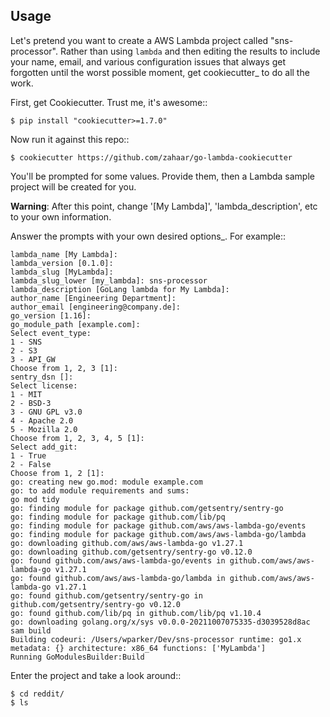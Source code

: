 ## Usage

Let's pretend you want to create a AWS Lambda project called "sns-processor". Rather than using `lambda`
and then editing the results to include your name, email, and various configuration issues that always get forgotten until the worst possible moment, get cookiecutter\_ to do all the work.

First, get Cookiecutter. Trust me, it's awesome::

    $ pip install "cookiecutter>=1.7.0"

Now run it against this repo::

    $ cookiecutter https://github.com/zahaar/go-lambda-cookiecutter

You'll be prompted for some values. Provide them, then a Lambda sample project will be created for you.

**Warning**: After this point, change '[My Lambda]', 'lambda_description', etc to your own information.

Answer the prompts with your own desired options\_. For example::

    lambda_name [My Lambda]:
    lambda_version [0.1.0]:
    lambda_slug [MyLambda]:
    lambda_slug_lower [my_lambda]: sns-processor
    lambda_description [GoLang lambda for My Lambda]:
    author_name [Engineering Department]:
    author_email [engineering@company.de]:
    go_version [1.16]:
    go_module_path [example.com]:
    Select event_type:
    1 - SNS
    2 - S3
    3 - API_GW
    Choose from 1, 2, 3 [1]:
    sentry_dsn []:
    Select license:
    1 - MIT
    2 - BSD-3
    3 - GNU GPL v3.0
    4 - Apache 2.0
    5 - Mozilla 2.0
    Choose from 1, 2, 3, 4, 5 [1]:
    Select add_git:
    1 - True
    2 - False
    Choose from 1, 2 [1]:
    go: creating new go.mod: module example.com
    go: to add module requirements and sums:
    go mod tidy
    go: finding module for package github.com/getsentry/sentry-go
    go: finding module for package github.com/lib/pq
    go: finding module for package github.com/aws/aws-lambda-go/events
    go: finding module for package github.com/aws/aws-lambda-go/lambda
    go: downloading github.com/aws/aws-lambda-go v1.27.1
    go: downloading github.com/getsentry/sentry-go v0.12.0
    go: found github.com/aws/aws-lambda-go/events in github.com/aws/aws-lambda-go v1.27.1
    go: found github.com/aws/aws-lambda-go/lambda in github.com/aws/aws-lambda-go v1.27.1
    go: found github.com/getsentry/sentry-go in github.com/getsentry/sentry-go v0.12.0
    go: found github.com/lib/pq in github.com/lib/pq v1.10.4
    go: downloading golang.org/x/sys v0.0.0-20211007075335-d3039528d8ac
    sam build
    Building codeuri: /Users/wparker/Dev/sns-processor runtime: go1.x metadata: {} architecture: x86_64 functions: ['MyLambda']
    Running GoModulesBuilder:Build

Enter the project and take a look around::

    $ cd reddit/
    $ ls
